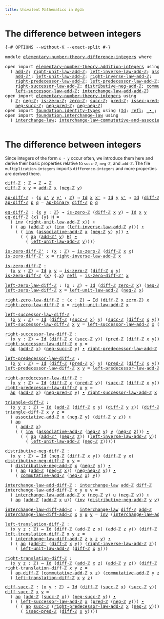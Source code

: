 ```yaml
---
title: Univalent Mathematics in Agda
---
```


# The difference between integers

<pre class="Agda"><a id="90" class="Symbol">{-#</a> <a id="94" class="Keyword">OPTIONS</a> <a id="102" class="Pragma">--without-K</a> <a id="114" class="Pragma">--exact-split</a> <a id="128" class="Symbol">#-}</a>

<a id="133" class="Keyword">module</a> <a id="140" href="elementary-number-theory.difference-integers.html" class="Module">elementary-number-theory.difference-integers</a> <a id="185" class="Keyword">where</a>

<a id="192" class="Keyword">open</a> <a id="197" class="Keyword">import</a> <a id="204" href="elementary-number-theory.addition-integers.html" class="Module">elementary-number-theory.addition-integers</a> <a id="247" class="Keyword">using</a>
  <a id="255" class="Symbol">(</a> <a id="257" href="elementary-number-theory.addition-integers.html#1489" class="Function">add-ℤ</a><a id="262" class="Symbol">;</a> <a id="264" href="elementary-number-theory.addition-integers.html#2042" class="Function">right-unit-law-add-ℤ</a><a id="284" class="Symbol">;</a> <a id="286" href="elementary-number-theory.addition-integers.html#7226" class="Function">left-inverse-law-add-ℤ</a><a id="308" class="Symbol">;</a> <a id="310" href="elementary-number-theory.addition-integers.html#5297" class="Function">associative-add-ℤ</a><a id="327" class="Symbol">;</a>
    <a id="333" href="elementary-number-theory.addition-integers.html#1723" class="Function">add-ℤ&#39;</a><a id="339" class="Symbol">;</a> <a id="341" href="elementary-number-theory.addition-integers.html#1948" class="Function">left-unit-law-add-ℤ</a><a id="360" class="Symbol">;</a> <a id="362" href="elementary-number-theory.addition-integers.html#7735" class="Function">right-inverse-law-add-ℤ</a><a id="385" class="Symbol">;</a>
    <a id="391" href="elementary-number-theory.addition-integers.html#2920" class="Function">right-predecessor-law-add-ℤ</a><a id="418" class="Symbol">;</a> <a id="420" href="elementary-number-theory.addition-integers.html#2438" class="Function">left-predecessor-law-add-ℤ</a><a id="446" class="Symbol">;</a>
    <a id="452" href="elementary-number-theory.addition-integers.html#4028" class="Function">right-successor-law-add-ℤ</a><a id="477" class="Symbol">;</a> <a id="479" href="elementary-number-theory.addition-integers.html#10085" class="Function">distributive-neg-add-ℤ</a><a id="501" class="Symbol">;</a> <a id="503" href="elementary-number-theory.addition-integers.html#6445" class="Function">commutative-add-ℤ</a><a id="520" class="Symbol">;</a>
    <a id="526" href="elementary-number-theory.addition-integers.html#3561" class="Function">left-successor-law-add-ℤ</a><a id="550" class="Symbol">;</a> <a id="552" href="elementary-number-theory.addition-integers.html#8696" class="Function">interchange-law-add-add-ℤ</a><a id="577" class="Symbol">)</a>
<a id="579" class="Keyword">open</a> <a id="584" class="Keyword">import</a> <a id="591" href="elementary-number-theory.integers.html" class="Module">elementary-number-theory.integers</a> <a id="625" class="Keyword">using</a>
  <a id="633" class="Symbol">(</a> <a id="635" href="elementary-number-theory.integers.html#1867" class="Function">ℤ</a><a id="636" class="Symbol">;</a> <a id="638" href="elementary-number-theory.integers.html#3883" class="Function">neg-ℤ</a><a id="643" class="Symbol">;</a> <a id="645" href="elementary-number-theory.integers.html#2155" class="Function">is-zero-ℤ</a><a id="654" class="Symbol">;</a> <a id="656" href="elementary-number-theory.integers.html#2119" class="Function">zero-ℤ</a><a id="662" class="Symbol">;</a> <a id="664" href="elementary-number-theory.integers.html#3458" class="Function">succ-ℤ</a><a id="670" class="Symbol">;</a> <a id="672" href="elementary-number-theory.integers.html#3611" class="Function">pred-ℤ</a><a id="678" class="Symbol">;</a> <a id="680" href="elementary-number-theory.integers.html#4335" class="Function">issec-pred-ℤ</a><a id="692" class="Symbol">;</a>
    <a id="698" href="elementary-number-theory.integers.html#6377" class="Function">neg-succ-ℤ</a><a id="708" class="Symbol">;</a> <a id="710" href="elementary-number-theory.integers.html#6173" class="Function">neg-pred-ℤ</a><a id="720" class="Symbol">;</a> <a id="722" href="elementary-number-theory.integers.html#5621" class="Function">neg-neg-ℤ</a><a id="731" class="Symbol">)</a>
<a id="733" class="Keyword">open</a> <a id="738" class="Keyword">import</a> <a id="745" href="foundation.identity-types.html" class="Module">foundation.identity-types</a> <a id="771" class="Keyword">using</a> <a id="777" class="Symbol">(</a><a id="778" href="foundation-core.identity-types.html#1754" class="Datatype">Id</a><a id="780" class="Symbol">;</a> <a id="782" href="foundation-core.identity-types.html#1807" class="InductiveConstructor">refl</a><a id="786" class="Symbol">;</a> <a id="788" href="foundation-core.identity-types.html#2412" class="Function Operator">_∙_</a><a id="791" class="Symbol">;</a> <a id="793" href="foundation-core.identity-types.html#2716" class="Function">inv</a><a id="796" class="Symbol">;</a> <a id="798" href="foundation-core.identity-types.html#4017" class="Function">ap</a><a id="800" class="Symbol">;</a> <a id="802" href="foundation-core.identity-types.html#7516" class="Function">ap-binary</a><a id="811" class="Symbol">)</a>
<a id="813" class="Keyword">open</a> <a id="818" class="Keyword">import</a> <a id="825" href="foundation.interchange-law.html" class="Module">foundation.interchange-law</a> <a id="852" class="Keyword">using</a>
  <a id="860" class="Symbol">(</a> <a id="862" href="foundation.interchange-law.html#1641" class="Function">interchange-law</a><a id="877" class="Symbol">;</a> <a id="879" href="foundation.interchange-law.html#1762" class="Function">interchange-law-commutative-and-associative</a><a id="922" class="Symbol">)</a>

</pre>
# The difference between integers

Since integers of the form `x - y` occur often, we introduce them here and derive their basic properties relative to `succ-ℤ`, `neg-ℤ`, and `add-ℤ`. The file `multiplication-integers` imports `difference-integers` and more properties are derived there.

<pre class="Agda"><a id="diff-ℤ"></a><a id="1223" href="elementary-number-theory.difference-integers.html#1223" class="Function">diff-ℤ</a> <a id="1230" class="Symbol">:</a> <a id="1232" href="elementary-number-theory.integers.html#1867" class="Function">ℤ</a> <a id="1234" class="Symbol">→</a> <a id="1236" href="elementary-number-theory.integers.html#1867" class="Function">ℤ</a> <a id="1238" class="Symbol">→</a> <a id="1240" href="elementary-number-theory.integers.html#1867" class="Function">ℤ</a>
<a id="1242" href="elementary-number-theory.difference-integers.html#1223" class="Function">diff-ℤ</a> <a id="1249" href="elementary-number-theory.difference-integers.html#1249" class="Bound">x</a> <a id="1251" href="elementary-number-theory.difference-integers.html#1251" class="Bound">y</a> <a id="1253" class="Symbol">=</a> <a id="1255" href="elementary-number-theory.addition-integers.html#1489" class="Function">add-ℤ</a> <a id="1261" href="elementary-number-theory.difference-integers.html#1249" class="Bound">x</a> <a id="1263" class="Symbol">(</a><a id="1264" href="elementary-number-theory.integers.html#3883" class="Function">neg-ℤ</a> <a id="1270" href="elementary-number-theory.difference-integers.html#1251" class="Bound">y</a><a id="1271" class="Symbol">)</a>

<a id="ap-diff-ℤ"></a><a id="1274" href="elementary-number-theory.difference-integers.html#1274" class="Function">ap-diff-ℤ</a> <a id="1284" class="Symbol">:</a> <a id="1286" class="Symbol">{</a><a id="1287" href="elementary-number-theory.difference-integers.html#1287" class="Bound">x</a> <a id="1289" href="elementary-number-theory.difference-integers.html#1289" class="Bound">x&#39;</a> <a id="1292" href="elementary-number-theory.difference-integers.html#1292" class="Bound">y</a> <a id="1294" href="elementary-number-theory.difference-integers.html#1294" class="Bound">y&#39;</a> <a id="1297" class="Symbol">:</a> <a id="1299" href="elementary-number-theory.integers.html#1867" class="Function">ℤ</a><a id="1300" class="Symbol">}</a> <a id="1302" class="Symbol">→</a> <a id="1304" href="foundation-core.identity-types.html#1754" class="Datatype">Id</a> <a id="1307" href="elementary-number-theory.difference-integers.html#1287" class="Bound">x</a> <a id="1309" href="elementary-number-theory.difference-integers.html#1289" class="Bound">x&#39;</a> <a id="1312" class="Symbol">→</a> <a id="1314" href="foundation-core.identity-types.html#1754" class="Datatype">Id</a> <a id="1317" href="elementary-number-theory.difference-integers.html#1292" class="Bound">y</a> <a id="1319" href="elementary-number-theory.difference-integers.html#1294" class="Bound">y&#39;</a> <a id="1322" class="Symbol">→</a> <a id="1324" href="foundation-core.identity-types.html#1754" class="Datatype">Id</a> <a id="1327" class="Symbol">(</a><a id="1328" href="elementary-number-theory.difference-integers.html#1223" class="Function">diff-ℤ</a> <a id="1335" href="elementary-number-theory.difference-integers.html#1287" class="Bound">x</a> <a id="1337" href="elementary-number-theory.difference-integers.html#1292" class="Bound">y</a><a id="1338" class="Symbol">)</a> <a id="1340" class="Symbol">(</a><a id="1341" href="elementary-number-theory.difference-integers.html#1223" class="Function">diff-ℤ</a> <a id="1348" href="elementary-number-theory.difference-integers.html#1289" class="Bound">x&#39;</a> <a id="1351" href="elementary-number-theory.difference-integers.html#1294" class="Bound">y&#39;</a><a id="1353" class="Symbol">)</a>
<a id="1355" href="elementary-number-theory.difference-integers.html#1274" class="Function">ap-diff-ℤ</a> <a id="1365" href="elementary-number-theory.difference-integers.html#1365" class="Bound">p</a> <a id="1367" href="elementary-number-theory.difference-integers.html#1367" class="Bound">q</a> <a id="1369" class="Symbol">=</a> <a id="1371" href="foundation-core.identity-types.html#7516" class="Function">ap-binary</a> <a id="1381" href="elementary-number-theory.difference-integers.html#1223" class="Function">diff-ℤ</a> <a id="1388" href="elementary-number-theory.difference-integers.html#1365" class="Bound">p</a> <a id="1390" href="elementary-number-theory.difference-integers.html#1367" class="Bound">q</a>

<a id="eq-diff-ℤ"></a><a id="1393" href="elementary-number-theory.difference-integers.html#1393" class="Function">eq-diff-ℤ</a> <a id="1403" class="Symbol">:</a> <a id="1405" class="Symbol">{</a><a id="1406" href="elementary-number-theory.difference-integers.html#1406" class="Bound">x</a> <a id="1408" href="elementary-number-theory.difference-integers.html#1408" class="Bound">y</a> <a id="1410" class="Symbol">:</a> <a id="1412" href="elementary-number-theory.integers.html#1867" class="Function">ℤ</a><a id="1413" class="Symbol">}</a> <a id="1415" class="Symbol">→</a> <a id="1417" href="elementary-number-theory.integers.html#2155" class="Function">is-zero-ℤ</a> <a id="1427" class="Symbol">(</a><a id="1428" href="elementary-number-theory.difference-integers.html#1223" class="Function">diff-ℤ</a> <a id="1435" href="elementary-number-theory.difference-integers.html#1406" class="Bound">x</a> <a id="1437" href="elementary-number-theory.difference-integers.html#1408" class="Bound">y</a><a id="1438" class="Symbol">)</a> <a id="1440" class="Symbol">→</a> <a id="1442" href="foundation-core.identity-types.html#1754" class="Datatype">Id</a> <a id="1445" href="elementary-number-theory.difference-integers.html#1406" class="Bound">x</a> <a id="1447" href="elementary-number-theory.difference-integers.html#1408" class="Bound">y</a>
<a id="1449" href="elementary-number-theory.difference-integers.html#1393" class="Function">eq-diff-ℤ</a> <a id="1459" class="Symbol">{</a><a id="1460" href="elementary-number-theory.difference-integers.html#1460" class="Bound">x</a><a id="1461" class="Symbol">}</a> <a id="1463" class="Symbol">{</a><a id="1464" href="elementary-number-theory.difference-integers.html#1464" class="Bound">y</a><a id="1465" class="Symbol">}</a> <a id="1467" href="elementary-number-theory.difference-integers.html#1467" class="Bound">H</a> <a id="1469" class="Symbol">=</a>
  <a id="1473" class="Symbol">(</a> <a id="1475" href="foundation-core.identity-types.html#2716" class="Function">inv</a> <a id="1479" class="Symbol">(</a><a id="1480" href="elementary-number-theory.addition-integers.html#2042" class="Function">right-unit-law-add-ℤ</a> <a id="1501" href="elementary-number-theory.difference-integers.html#1460" class="Bound">x</a><a id="1502" class="Symbol">))</a> <a id="1505" href="foundation-core.identity-types.html#2412" class="Function Operator">∙</a>
  <a id="1509" class="Symbol">(</a> <a id="1511" class="Symbol">(</a> <a id="1513" href="foundation-core.identity-types.html#4017" class="Function">ap</a> <a id="1516" class="Symbol">(</a><a id="1517" href="elementary-number-theory.addition-integers.html#1489" class="Function">add-ℤ</a> <a id="1523" href="elementary-number-theory.difference-integers.html#1460" class="Bound">x</a><a id="1524" class="Symbol">)</a> <a id="1526" class="Symbol">(</a><a id="1527" href="foundation-core.identity-types.html#2716" class="Function">inv</a> <a id="1531" class="Symbol">(</a><a id="1532" href="elementary-number-theory.addition-integers.html#7226" class="Function">left-inverse-law-add-ℤ</a> <a id="1555" href="elementary-number-theory.difference-integers.html#1464" class="Bound">y</a><a id="1556" class="Symbol">)))</a> <a id="1560" href="foundation-core.identity-types.html#2412" class="Function Operator">∙</a>
    <a id="1566" class="Symbol">(</a> <a id="1568" class="Symbol">(</a> <a id="1570" href="foundation-core.identity-types.html#2716" class="Function">inv</a> <a id="1574" class="Symbol">(</a><a id="1575" href="elementary-number-theory.addition-integers.html#5297" class="Function">associative-add-ℤ</a> <a id="1593" href="elementary-number-theory.difference-integers.html#1460" class="Bound">x</a> <a id="1595" class="Symbol">(</a><a id="1596" href="elementary-number-theory.integers.html#3883" class="Function">neg-ℤ</a> <a id="1602" href="elementary-number-theory.difference-integers.html#1464" class="Bound">y</a><a id="1603" class="Symbol">)</a> <a id="1605" href="elementary-number-theory.difference-integers.html#1464" class="Bound">y</a><a id="1606" class="Symbol">))</a> <a id="1609" href="foundation-core.identity-types.html#2412" class="Function Operator">∙</a>
      <a id="1617" class="Symbol">(</a> <a id="1619" class="Symbol">(</a> <a id="1621" href="foundation-core.identity-types.html#4017" class="Function">ap</a> <a id="1624" class="Symbol">(</a><a id="1625" href="elementary-number-theory.addition-integers.html#1723" class="Function">add-ℤ&#39;</a> <a id="1632" href="elementary-number-theory.difference-integers.html#1464" class="Bound">y</a><a id="1633" class="Symbol">)</a> <a id="1635" href="elementary-number-theory.difference-integers.html#1467" class="Bound">H</a><a id="1636" class="Symbol">)</a> <a id="1638" href="foundation-core.identity-types.html#2412" class="Function Operator">∙</a>
        <a id="1648" class="Symbol">(</a> <a id="1650" href="elementary-number-theory.addition-integers.html#1948" class="Function">left-unit-law-add-ℤ</a> <a id="1670" href="elementary-number-theory.difference-integers.html#1464" class="Bound">y</a><a id="1671" class="Symbol">))))</a>

<a id="is-zero-diff-ℤ&#39;"></a><a id="1677" href="elementary-number-theory.difference-integers.html#1677" class="Function">is-zero-diff-ℤ&#39;</a> <a id="1693" class="Symbol">:</a> <a id="1695" class="Symbol">(</a><a id="1696" href="elementary-number-theory.difference-integers.html#1696" class="Bound">x</a> <a id="1698" class="Symbol">:</a> <a id="1700" href="elementary-number-theory.integers.html#1867" class="Function">ℤ</a><a id="1701" class="Symbol">)</a> <a id="1703" class="Symbol">→</a> <a id="1705" href="elementary-number-theory.integers.html#2155" class="Function">is-zero-ℤ</a> <a id="1715" class="Symbol">(</a><a id="1716" href="elementary-number-theory.difference-integers.html#1223" class="Function">diff-ℤ</a> <a id="1723" href="elementary-number-theory.difference-integers.html#1696" class="Bound">x</a> <a id="1725" href="elementary-number-theory.difference-integers.html#1696" class="Bound">x</a><a id="1726" class="Symbol">)</a>
<a id="1728" href="elementary-number-theory.difference-integers.html#1677" class="Function">is-zero-diff-ℤ&#39;</a> <a id="1744" href="elementary-number-theory.difference-integers.html#1744" class="Bound">x</a> <a id="1746" class="Symbol">=</a> <a id="1748" href="elementary-number-theory.addition-integers.html#7735" class="Function">right-inverse-law-add-ℤ</a> <a id="1772" href="elementary-number-theory.difference-integers.html#1744" class="Bound">x</a>

<a id="is-zero-diff-ℤ"></a><a id="1775" href="elementary-number-theory.difference-integers.html#1775" class="Function">is-zero-diff-ℤ</a> <a id="1790" class="Symbol">:</a>
  <a id="1794" class="Symbol">{</a><a id="1795" href="elementary-number-theory.difference-integers.html#1795" class="Bound">x</a> <a id="1797" href="elementary-number-theory.difference-integers.html#1797" class="Bound">y</a> <a id="1799" class="Symbol">:</a> <a id="1801" href="elementary-number-theory.integers.html#1867" class="Function">ℤ</a><a id="1802" class="Symbol">}</a> <a id="1804" class="Symbol">→</a> <a id="1806" href="foundation-core.identity-types.html#1754" class="Datatype">Id</a> <a id="1809" href="elementary-number-theory.difference-integers.html#1795" class="Bound">x</a> <a id="1811" href="elementary-number-theory.difference-integers.html#1797" class="Bound">y</a> <a id="1813" class="Symbol">→</a> <a id="1815" href="elementary-number-theory.integers.html#2155" class="Function">is-zero-ℤ</a> <a id="1825" class="Symbol">(</a><a id="1826" href="elementary-number-theory.difference-integers.html#1223" class="Function">diff-ℤ</a> <a id="1833" href="elementary-number-theory.difference-integers.html#1795" class="Bound">x</a> <a id="1835" href="elementary-number-theory.difference-integers.html#1797" class="Bound">y</a><a id="1836" class="Symbol">)</a>
<a id="1838" href="elementary-number-theory.difference-integers.html#1775" class="Function">is-zero-diff-ℤ</a> <a id="1853" class="Symbol">{</a><a id="1854" href="elementary-number-theory.difference-integers.html#1854" class="Bound">x</a><a id="1855" class="Symbol">}</a> <a id="1857" class="Symbol">{</a><a id="1858" class="DottedPattern Symbol">.</a><a id="1859" href="elementary-number-theory.difference-integers.html#1854" class="DottedPattern Bound">x</a><a id="1860" class="Symbol">}</a> <a id="1862" href="foundation-core.identity-types.html#1807" class="InductiveConstructor">refl</a> <a id="1867" class="Symbol">=</a> <a id="1869" href="elementary-number-theory.difference-integers.html#1677" class="Function">is-zero-diff-ℤ&#39;</a> <a id="1885" href="elementary-number-theory.difference-integers.html#1854" class="Bound">x</a>

<a id="left-zero-law-diff-ℤ"></a><a id="1888" href="elementary-number-theory.difference-integers.html#1888" class="Function">left-zero-law-diff-ℤ</a> <a id="1909" class="Symbol">:</a> <a id="1911" class="Symbol">(</a><a id="1912" href="elementary-number-theory.difference-integers.html#1912" class="Bound">x</a> <a id="1914" class="Symbol">:</a> <a id="1916" href="elementary-number-theory.integers.html#1867" class="Function">ℤ</a><a id="1917" class="Symbol">)</a> <a id="1919" class="Symbol">→</a> <a id="1921" href="foundation-core.identity-types.html#1754" class="Datatype">Id</a> <a id="1924" class="Symbol">(</a><a id="1925" href="elementary-number-theory.difference-integers.html#1223" class="Function">diff-ℤ</a> <a id="1932" href="elementary-number-theory.integers.html#2119" class="Function">zero-ℤ</a> <a id="1939" href="elementary-number-theory.difference-integers.html#1912" class="Bound">x</a><a id="1940" class="Symbol">)</a> <a id="1942" class="Symbol">(</a><a id="1943" href="elementary-number-theory.integers.html#3883" class="Function">neg-ℤ</a> <a id="1949" href="elementary-number-theory.difference-integers.html#1912" class="Bound">x</a><a id="1950" class="Symbol">)</a>
<a id="1952" href="elementary-number-theory.difference-integers.html#1888" class="Function">left-zero-law-diff-ℤ</a> <a id="1973" href="elementary-number-theory.difference-integers.html#1973" class="Bound">x</a> <a id="1975" class="Symbol">=</a> <a id="1977" href="elementary-number-theory.addition-integers.html#1948" class="Function">left-unit-law-add-ℤ</a> <a id="1997" class="Symbol">(</a><a id="1998" href="elementary-number-theory.integers.html#3883" class="Function">neg-ℤ</a> <a id="2004" href="elementary-number-theory.difference-integers.html#1973" class="Bound">x</a><a id="2005" class="Symbol">)</a>

<a id="right-zero-law-diff-ℤ"></a><a id="2008" href="elementary-number-theory.difference-integers.html#2008" class="Function">right-zero-law-diff-ℤ</a> <a id="2030" class="Symbol">:</a> <a id="2032" class="Symbol">(</a><a id="2033" href="elementary-number-theory.difference-integers.html#2033" class="Bound">x</a> <a id="2035" class="Symbol">:</a> <a id="2037" href="elementary-number-theory.integers.html#1867" class="Function">ℤ</a><a id="2038" class="Symbol">)</a> <a id="2040" class="Symbol">→</a> <a id="2042" href="foundation-core.identity-types.html#1754" class="Datatype">Id</a> <a id="2045" class="Symbol">(</a><a id="2046" href="elementary-number-theory.difference-integers.html#1223" class="Function">diff-ℤ</a> <a id="2053" href="elementary-number-theory.difference-integers.html#2033" class="Bound">x</a> <a id="2055" href="elementary-number-theory.integers.html#2119" class="Function">zero-ℤ</a><a id="2061" class="Symbol">)</a> <a id="2063" href="elementary-number-theory.difference-integers.html#2033" class="Bound">x</a>
<a id="2065" href="elementary-number-theory.difference-integers.html#2008" class="Function">right-zero-law-diff-ℤ</a> <a id="2087" href="elementary-number-theory.difference-integers.html#2087" class="Bound">x</a> <a id="2089" class="Symbol">=</a> <a id="2091" href="elementary-number-theory.addition-integers.html#2042" class="Function">right-unit-law-add-ℤ</a> <a id="2112" href="elementary-number-theory.difference-integers.html#2087" class="Bound">x</a>

<a id="left-successor-law-diff-ℤ"></a><a id="2115" href="elementary-number-theory.difference-integers.html#2115" class="Function">left-successor-law-diff-ℤ</a> <a id="2141" class="Symbol">:</a>
  <a id="2145" class="Symbol">(</a><a id="2146" href="elementary-number-theory.difference-integers.html#2146" class="Bound">x</a> <a id="2148" href="elementary-number-theory.difference-integers.html#2148" class="Bound">y</a> <a id="2150" class="Symbol">:</a> <a id="2152" href="elementary-number-theory.integers.html#1867" class="Function">ℤ</a><a id="2153" class="Symbol">)</a> <a id="2155" class="Symbol">→</a> <a id="2157" href="foundation-core.identity-types.html#1754" class="Datatype">Id</a> <a id="2160" class="Symbol">(</a><a id="2161" href="elementary-number-theory.difference-integers.html#1223" class="Function">diff-ℤ</a> <a id="2168" class="Symbol">(</a><a id="2169" href="elementary-number-theory.integers.html#3458" class="Function">succ-ℤ</a> <a id="2176" href="elementary-number-theory.difference-integers.html#2146" class="Bound">x</a><a id="2177" class="Symbol">)</a> <a id="2179" href="elementary-number-theory.difference-integers.html#2148" class="Bound">y</a><a id="2180" class="Symbol">)</a> <a id="2182" class="Symbol">(</a><a id="2183" href="elementary-number-theory.integers.html#3458" class="Function">succ-ℤ</a> <a id="2190" class="Symbol">(</a><a id="2191" href="elementary-number-theory.difference-integers.html#1223" class="Function">diff-ℤ</a> <a id="2198" href="elementary-number-theory.difference-integers.html#2146" class="Bound">x</a> <a id="2200" href="elementary-number-theory.difference-integers.html#2148" class="Bound">y</a><a id="2201" class="Symbol">))</a>
<a id="2204" href="elementary-number-theory.difference-integers.html#2115" class="Function">left-successor-law-diff-ℤ</a> <a id="2230" href="elementary-number-theory.difference-integers.html#2230" class="Bound">x</a> <a id="2232" href="elementary-number-theory.difference-integers.html#2232" class="Bound">y</a> <a id="2234" class="Symbol">=</a> <a id="2236" href="elementary-number-theory.addition-integers.html#3561" class="Function">left-successor-law-add-ℤ</a> <a id="2261" href="elementary-number-theory.difference-integers.html#2230" class="Bound">x</a> <a id="2263" class="Symbol">(</a><a id="2264" href="elementary-number-theory.integers.html#3883" class="Function">neg-ℤ</a> <a id="2270" href="elementary-number-theory.difference-integers.html#2232" class="Bound">y</a><a id="2271" class="Symbol">)</a>

<a id="right-successor-law-diff-ℤ"></a><a id="2274" href="elementary-number-theory.difference-integers.html#2274" class="Function">right-successor-law-diff-ℤ</a> <a id="2301" class="Symbol">:</a>
  <a id="2305" class="Symbol">(</a><a id="2306" href="elementary-number-theory.difference-integers.html#2306" class="Bound">x</a> <a id="2308" href="elementary-number-theory.difference-integers.html#2308" class="Bound">y</a> <a id="2310" class="Symbol">:</a> <a id="2312" href="elementary-number-theory.integers.html#1867" class="Function">ℤ</a><a id="2313" class="Symbol">)</a> <a id="2315" class="Symbol">→</a> <a id="2317" href="foundation-core.identity-types.html#1754" class="Datatype">Id</a> <a id="2320" class="Symbol">(</a><a id="2321" href="elementary-number-theory.difference-integers.html#1223" class="Function">diff-ℤ</a> <a id="2328" href="elementary-number-theory.difference-integers.html#2306" class="Bound">x</a> <a id="2330" class="Symbol">(</a><a id="2331" href="elementary-number-theory.integers.html#3458" class="Function">succ-ℤ</a> <a id="2338" href="elementary-number-theory.difference-integers.html#2308" class="Bound">y</a><a id="2339" class="Symbol">))</a> <a id="2342" class="Symbol">(</a><a id="2343" href="elementary-number-theory.integers.html#3611" class="Function">pred-ℤ</a> <a id="2350" class="Symbol">(</a><a id="2351" href="elementary-number-theory.difference-integers.html#1223" class="Function">diff-ℤ</a> <a id="2358" href="elementary-number-theory.difference-integers.html#2306" class="Bound">x</a> <a id="2360" href="elementary-number-theory.difference-integers.html#2308" class="Bound">y</a><a id="2361" class="Symbol">))</a>
<a id="2364" href="elementary-number-theory.difference-integers.html#2274" class="Function">right-successor-law-diff-ℤ</a> <a id="2391" href="elementary-number-theory.difference-integers.html#2391" class="Bound">x</a> <a id="2393" href="elementary-number-theory.difference-integers.html#2393" class="Bound">y</a> <a id="2395" class="Symbol">=</a>
  <a id="2399" href="foundation-core.identity-types.html#4017" class="Function">ap</a> <a id="2402" class="Symbol">(</a><a id="2403" href="elementary-number-theory.addition-integers.html#1489" class="Function">add-ℤ</a> <a id="2409" href="elementary-number-theory.difference-integers.html#2391" class="Bound">x</a><a id="2410" class="Symbol">)</a> <a id="2412" class="Symbol">(</a><a id="2413" href="elementary-number-theory.integers.html#6377" class="Function">neg-succ-ℤ</a> <a id="2424" href="elementary-number-theory.difference-integers.html#2393" class="Bound">y</a><a id="2425" class="Symbol">)</a> <a id="2427" href="foundation-core.identity-types.html#2412" class="Function Operator">∙</a> <a id="2429" href="elementary-number-theory.addition-integers.html#2920" class="Function">right-predecessor-law-add-ℤ</a> <a id="2457" href="elementary-number-theory.difference-integers.html#2391" class="Bound">x</a> <a id="2459" class="Symbol">(</a><a id="2460" href="elementary-number-theory.integers.html#3883" class="Function">neg-ℤ</a> <a id="2466" href="elementary-number-theory.difference-integers.html#2393" class="Bound">y</a><a id="2467" class="Symbol">)</a>

<a id="left-predecessor-law-diff-ℤ"></a><a id="2470" href="elementary-number-theory.difference-integers.html#2470" class="Function">left-predecessor-law-diff-ℤ</a> <a id="2498" class="Symbol">:</a>
  <a id="2502" class="Symbol">(</a><a id="2503" href="elementary-number-theory.difference-integers.html#2503" class="Bound">x</a> <a id="2505" href="elementary-number-theory.difference-integers.html#2505" class="Bound">y</a> <a id="2507" class="Symbol">:</a> <a id="2509" href="elementary-number-theory.integers.html#1867" class="Function">ℤ</a><a id="2510" class="Symbol">)</a> <a id="2512" class="Symbol">→</a> <a id="2514" href="foundation-core.identity-types.html#1754" class="Datatype">Id</a> <a id="2517" class="Symbol">(</a><a id="2518" href="elementary-number-theory.difference-integers.html#1223" class="Function">diff-ℤ</a> <a id="2525" class="Symbol">(</a><a id="2526" href="elementary-number-theory.integers.html#3611" class="Function">pred-ℤ</a> <a id="2533" href="elementary-number-theory.difference-integers.html#2503" class="Bound">x</a><a id="2534" class="Symbol">)</a> <a id="2536" href="elementary-number-theory.difference-integers.html#2505" class="Bound">y</a><a id="2537" class="Symbol">)</a> <a id="2539" class="Symbol">(</a><a id="2540" href="elementary-number-theory.integers.html#3611" class="Function">pred-ℤ</a> <a id="2547" class="Symbol">(</a><a id="2548" href="elementary-number-theory.difference-integers.html#1223" class="Function">diff-ℤ</a> <a id="2555" href="elementary-number-theory.difference-integers.html#2503" class="Bound">x</a> <a id="2557" href="elementary-number-theory.difference-integers.html#2505" class="Bound">y</a><a id="2558" class="Symbol">))</a>
<a id="2561" href="elementary-number-theory.difference-integers.html#2470" class="Function">left-predecessor-law-diff-ℤ</a> <a id="2589" href="elementary-number-theory.difference-integers.html#2589" class="Bound">x</a> <a id="2591" href="elementary-number-theory.difference-integers.html#2591" class="Bound">y</a> <a id="2593" class="Symbol">=</a> <a id="2595" href="elementary-number-theory.addition-integers.html#2438" class="Function">left-predecessor-law-add-ℤ</a> <a id="2622" href="elementary-number-theory.difference-integers.html#2589" class="Bound">x</a> <a id="2624" class="Symbol">(</a><a id="2625" href="elementary-number-theory.integers.html#3883" class="Function">neg-ℤ</a> <a id="2631" href="elementary-number-theory.difference-integers.html#2591" class="Bound">y</a><a id="2632" class="Symbol">)</a>

<a id="right-predecessor-law-diff-ℤ"></a><a id="2635" href="elementary-number-theory.difference-integers.html#2635" class="Function">right-predecessor-law-diff-ℤ</a> <a id="2664" class="Symbol">:</a>
  <a id="2668" class="Symbol">(</a><a id="2669" href="elementary-number-theory.difference-integers.html#2669" class="Bound">x</a> <a id="2671" href="elementary-number-theory.difference-integers.html#2671" class="Bound">y</a> <a id="2673" class="Symbol">:</a> <a id="2675" href="elementary-number-theory.integers.html#1867" class="Function">ℤ</a><a id="2676" class="Symbol">)</a> <a id="2678" class="Symbol">→</a> <a id="2680" href="foundation-core.identity-types.html#1754" class="Datatype">Id</a> <a id="2683" class="Symbol">(</a><a id="2684" href="elementary-number-theory.difference-integers.html#1223" class="Function">diff-ℤ</a> <a id="2691" href="elementary-number-theory.difference-integers.html#2669" class="Bound">x</a> <a id="2693" class="Symbol">(</a><a id="2694" href="elementary-number-theory.integers.html#3611" class="Function">pred-ℤ</a> <a id="2701" href="elementary-number-theory.difference-integers.html#2671" class="Bound">y</a><a id="2702" class="Symbol">))</a> <a id="2705" class="Symbol">(</a><a id="2706" href="elementary-number-theory.integers.html#3458" class="Function">succ-ℤ</a> <a id="2713" class="Symbol">(</a><a id="2714" href="elementary-number-theory.difference-integers.html#1223" class="Function">diff-ℤ</a> <a id="2721" href="elementary-number-theory.difference-integers.html#2669" class="Bound">x</a> <a id="2723" href="elementary-number-theory.difference-integers.html#2671" class="Bound">y</a><a id="2724" class="Symbol">))</a>
<a id="2727" href="elementary-number-theory.difference-integers.html#2635" class="Function">right-predecessor-law-diff-ℤ</a> <a id="2756" href="elementary-number-theory.difference-integers.html#2756" class="Bound">x</a> <a id="2758" href="elementary-number-theory.difference-integers.html#2758" class="Bound">y</a> <a id="2760" class="Symbol">=</a>
  <a id="2764" href="foundation-core.identity-types.html#4017" class="Function">ap</a> <a id="2767" class="Symbol">(</a><a id="2768" href="elementary-number-theory.addition-integers.html#1489" class="Function">add-ℤ</a> <a id="2774" href="elementary-number-theory.difference-integers.html#2756" class="Bound">x</a><a id="2775" class="Symbol">)</a> <a id="2777" class="Symbol">(</a><a id="2778" href="elementary-number-theory.integers.html#6173" class="Function">neg-pred-ℤ</a> <a id="2789" href="elementary-number-theory.difference-integers.html#2758" class="Bound">y</a><a id="2790" class="Symbol">)</a> <a id="2792" href="foundation-core.identity-types.html#2412" class="Function Operator">∙</a> <a id="2794" href="elementary-number-theory.addition-integers.html#4028" class="Function">right-successor-law-add-ℤ</a> <a id="2820" href="elementary-number-theory.difference-integers.html#2756" class="Bound">x</a> <a id="2822" class="Symbol">(</a><a id="2823" href="elementary-number-theory.integers.html#3883" class="Function">neg-ℤ</a> <a id="2829" href="elementary-number-theory.difference-integers.html#2758" class="Bound">y</a><a id="2830" class="Symbol">)</a>

<a id="triangle-diff-ℤ"></a><a id="2833" href="elementary-number-theory.difference-integers.html#2833" class="Function">triangle-diff-ℤ</a> <a id="2849" class="Symbol">:</a>
  <a id="2853" class="Symbol">(</a><a id="2854" href="elementary-number-theory.difference-integers.html#2854" class="Bound">x</a> <a id="2856" href="elementary-number-theory.difference-integers.html#2856" class="Bound">y</a> <a id="2858" href="elementary-number-theory.difference-integers.html#2858" class="Bound">z</a> <a id="2860" class="Symbol">:</a> <a id="2862" href="elementary-number-theory.integers.html#1867" class="Function">ℤ</a><a id="2863" class="Symbol">)</a> <a id="2865" class="Symbol">→</a> <a id="2867" href="foundation-core.identity-types.html#1754" class="Datatype">Id</a> <a id="2870" class="Symbol">(</a><a id="2871" href="elementary-number-theory.addition-integers.html#1489" class="Function">add-ℤ</a> <a id="2877" class="Symbol">(</a><a id="2878" href="elementary-number-theory.difference-integers.html#1223" class="Function">diff-ℤ</a> <a id="2885" href="elementary-number-theory.difference-integers.html#2854" class="Bound">x</a> <a id="2887" href="elementary-number-theory.difference-integers.html#2856" class="Bound">y</a><a id="2888" class="Symbol">)</a> <a id="2890" class="Symbol">(</a><a id="2891" href="elementary-number-theory.difference-integers.html#1223" class="Function">diff-ℤ</a> <a id="2898" href="elementary-number-theory.difference-integers.html#2856" class="Bound">y</a> <a id="2900" href="elementary-number-theory.difference-integers.html#2858" class="Bound">z</a><a id="2901" class="Symbol">))</a> <a id="2904" class="Symbol">(</a><a id="2905" href="elementary-number-theory.difference-integers.html#1223" class="Function">diff-ℤ</a> <a id="2912" href="elementary-number-theory.difference-integers.html#2854" class="Bound">x</a> <a id="2914" href="elementary-number-theory.difference-integers.html#2858" class="Bound">z</a><a id="2915" class="Symbol">)</a>
<a id="2917" href="elementary-number-theory.difference-integers.html#2833" class="Function">triangle-diff-ℤ</a> <a id="2933" href="elementary-number-theory.difference-integers.html#2933" class="Bound">x</a> <a id="2935" href="elementary-number-theory.difference-integers.html#2935" class="Bound">y</a> <a id="2937" href="elementary-number-theory.difference-integers.html#2937" class="Bound">z</a> <a id="2939" class="Symbol">=</a>
  <a id="2943" class="Symbol">(</a> <a id="2945" href="elementary-number-theory.addition-integers.html#5297" class="Function">associative-add-ℤ</a> <a id="2963" href="elementary-number-theory.difference-integers.html#2933" class="Bound">x</a> <a id="2965" class="Symbol">(</a><a id="2966" href="elementary-number-theory.integers.html#3883" class="Function">neg-ℤ</a> <a id="2972" href="elementary-number-theory.difference-integers.html#2935" class="Bound">y</a><a id="2973" class="Symbol">)</a> <a id="2975" class="Symbol">(</a><a id="2976" href="elementary-number-theory.difference-integers.html#1223" class="Function">diff-ℤ</a> <a id="2983" href="elementary-number-theory.difference-integers.html#2935" class="Bound">y</a> <a id="2985" href="elementary-number-theory.difference-integers.html#2937" class="Bound">z</a><a id="2986" class="Symbol">))</a> <a id="2989" href="foundation-core.identity-types.html#2412" class="Function Operator">∙</a>
  <a id="2993" class="Symbol">(</a> <a id="2995" href="foundation-core.identity-types.html#4017" class="Function">ap</a>
    <a id="3002" class="Symbol">(</a> <a id="3004" href="elementary-number-theory.addition-integers.html#1489" class="Function">add-ℤ</a> <a id="3010" href="elementary-number-theory.difference-integers.html#2933" class="Bound">x</a><a id="3011" class="Symbol">)</a>
    <a id="3017" class="Symbol">(</a> <a id="3019" class="Symbol">(</a> <a id="3021" href="foundation-core.identity-types.html#2716" class="Function">inv</a> <a id="3025" class="Symbol">(</a><a id="3026" href="elementary-number-theory.addition-integers.html#5297" class="Function">associative-add-ℤ</a> <a id="3044" class="Symbol">(</a><a id="3045" href="elementary-number-theory.integers.html#3883" class="Function">neg-ℤ</a> <a id="3051" href="elementary-number-theory.difference-integers.html#2935" class="Bound">y</a><a id="3052" class="Symbol">)</a> <a id="3054" href="elementary-number-theory.difference-integers.html#2935" class="Bound">y</a> <a id="3056" class="Symbol">(</a><a id="3057" href="elementary-number-theory.integers.html#3883" class="Function">neg-ℤ</a> <a id="3063" href="elementary-number-theory.difference-integers.html#2937" class="Bound">z</a><a id="3064" class="Symbol">)))</a> <a id="3068" href="foundation-core.identity-types.html#2412" class="Function Operator">∙</a>
      <a id="3076" class="Symbol">(</a> <a id="3078" class="Symbol">(</a> <a id="3080" href="foundation-core.identity-types.html#4017" class="Function">ap</a> <a id="3083" class="Symbol">(</a><a id="3084" href="elementary-number-theory.addition-integers.html#1723" class="Function">add-ℤ&#39;</a> <a id="3091" class="Symbol">(</a><a id="3092" href="elementary-number-theory.integers.html#3883" class="Function">neg-ℤ</a> <a id="3098" href="elementary-number-theory.difference-integers.html#2937" class="Bound">z</a><a id="3099" class="Symbol">))</a> <a id="3102" class="Symbol">(</a><a id="3103" href="elementary-number-theory.addition-integers.html#7226" class="Function">left-inverse-law-add-ℤ</a> <a id="3126" href="elementary-number-theory.difference-integers.html#2935" class="Bound">y</a><a id="3127" class="Symbol">))</a> <a id="3130" href="foundation-core.identity-types.html#2412" class="Function Operator">∙</a>
        <a id="3140" class="Symbol">(</a> <a id="3142" href="elementary-number-theory.addition-integers.html#1948" class="Function">left-unit-law-add-ℤ</a> <a id="3162" class="Symbol">(</a><a id="3163" href="elementary-number-theory.integers.html#3883" class="Function">neg-ℤ</a> <a id="3169" href="elementary-number-theory.difference-integers.html#2937" class="Bound">z</a><a id="3170" class="Symbol">)))))</a>

<a id="distributive-neg-diff-ℤ"></a><a id="3177" href="elementary-number-theory.difference-integers.html#3177" class="Function">distributive-neg-diff-ℤ</a> <a id="3201" class="Symbol">:</a>
  <a id="3205" class="Symbol">(</a><a id="3206" href="elementary-number-theory.difference-integers.html#3206" class="Bound">x</a> <a id="3208" href="elementary-number-theory.difference-integers.html#3208" class="Bound">y</a> <a id="3210" class="Symbol">:</a> <a id="3212" href="elementary-number-theory.integers.html#1867" class="Function">ℤ</a><a id="3213" class="Symbol">)</a> <a id="3215" class="Symbol">→</a> <a id="3217" href="foundation-core.identity-types.html#1754" class="Datatype">Id</a> <a id="3220" class="Symbol">(</a><a id="3221" href="elementary-number-theory.integers.html#3883" class="Function">neg-ℤ</a> <a id="3227" class="Symbol">(</a><a id="3228" href="elementary-number-theory.difference-integers.html#1223" class="Function">diff-ℤ</a> <a id="3235" href="elementary-number-theory.difference-integers.html#3206" class="Bound">x</a> <a id="3237" href="elementary-number-theory.difference-integers.html#3208" class="Bound">y</a><a id="3238" class="Symbol">))</a> <a id="3241" class="Symbol">(</a><a id="3242" href="elementary-number-theory.difference-integers.html#1223" class="Function">diff-ℤ</a> <a id="3249" href="elementary-number-theory.difference-integers.html#3208" class="Bound">y</a> <a id="3251" href="elementary-number-theory.difference-integers.html#3206" class="Bound">x</a><a id="3252" class="Symbol">)</a>
<a id="3254" href="elementary-number-theory.difference-integers.html#3177" class="Function">distributive-neg-diff-ℤ</a> <a id="3278" href="elementary-number-theory.difference-integers.html#3278" class="Bound">x</a> <a id="3280" href="elementary-number-theory.difference-integers.html#3280" class="Bound">y</a> <a id="3282" class="Symbol">=</a>
  <a id="3286" class="Symbol">(</a> <a id="3288" href="elementary-number-theory.addition-integers.html#10085" class="Function">distributive-neg-add-ℤ</a> <a id="3311" href="elementary-number-theory.difference-integers.html#3278" class="Bound">x</a> <a id="3313" class="Symbol">(</a><a id="3314" href="elementary-number-theory.integers.html#3883" class="Function">neg-ℤ</a> <a id="3320" href="elementary-number-theory.difference-integers.html#3280" class="Bound">y</a><a id="3321" class="Symbol">))</a> <a id="3324" href="foundation-core.identity-types.html#2412" class="Function Operator">∙</a>
  <a id="3328" class="Symbol">(</a> <a id="3330" class="Symbol">(</a> <a id="3332" href="foundation-core.identity-types.html#4017" class="Function">ap</a> <a id="3335" class="Symbol">(</a><a id="3336" href="elementary-number-theory.addition-integers.html#1489" class="Function">add-ℤ</a> <a id="3342" class="Symbol">(</a><a id="3343" href="elementary-number-theory.integers.html#3883" class="Function">neg-ℤ</a> <a id="3349" href="elementary-number-theory.difference-integers.html#3278" class="Bound">x</a><a id="3350" class="Symbol">))</a> <a id="3353" class="Symbol">(</a><a id="3354" href="elementary-number-theory.integers.html#5621" class="Function">neg-neg-ℤ</a> <a id="3364" href="elementary-number-theory.difference-integers.html#3280" class="Bound">y</a><a id="3365" class="Symbol">))</a> <a id="3368" href="foundation-core.identity-types.html#2412" class="Function Operator">∙</a>
    <a id="3374" class="Symbol">(</a> <a id="3376" href="elementary-number-theory.addition-integers.html#6445" class="Function">commutative-add-ℤ</a> <a id="3394" class="Symbol">(</a><a id="3395" href="elementary-number-theory.integers.html#3883" class="Function">neg-ℤ</a> <a id="3401" href="elementary-number-theory.difference-integers.html#3278" class="Bound">x</a><a id="3402" class="Symbol">)</a> <a id="3404" href="elementary-number-theory.difference-integers.html#3280" class="Bound">y</a><a id="3405" class="Symbol">))</a>

<a id="interchange-law-add-diff-ℤ"></a><a id="3409" href="elementary-number-theory.difference-integers.html#3409" class="Function">interchange-law-add-diff-ℤ</a> <a id="3436" class="Symbol">:</a> <a id="3438" href="foundation.interchange-law.html#1641" class="Function">interchange-law</a> <a id="3454" href="elementary-number-theory.addition-integers.html#1489" class="Function">add-ℤ</a> <a id="3460" href="elementary-number-theory.difference-integers.html#1223" class="Function">diff-ℤ</a>
<a id="3467" href="elementary-number-theory.difference-integers.html#3409" class="Function">interchange-law-add-diff-ℤ</a> <a id="3494" href="elementary-number-theory.difference-integers.html#3494" class="Bound">x</a> <a id="3496" href="elementary-number-theory.difference-integers.html#3496" class="Bound">y</a> <a id="3498" href="elementary-number-theory.difference-integers.html#3498" class="Bound">u</a> <a id="3500" href="elementary-number-theory.difference-integers.html#3500" class="Bound">v</a> <a id="3502" class="Symbol">=</a>
  <a id="3506" class="Symbol">(</a> <a id="3508" href="elementary-number-theory.addition-integers.html#8696" class="Function">interchange-law-add-add-ℤ</a> <a id="3534" href="elementary-number-theory.difference-integers.html#3494" class="Bound">x</a> <a id="3536" class="Symbol">(</a><a id="3537" href="elementary-number-theory.integers.html#3883" class="Function">neg-ℤ</a> <a id="3543" href="elementary-number-theory.difference-integers.html#3496" class="Bound">y</a><a id="3544" class="Symbol">)</a> <a id="3546" href="elementary-number-theory.difference-integers.html#3498" class="Bound">u</a> <a id="3548" class="Symbol">(</a><a id="3549" href="elementary-number-theory.integers.html#3883" class="Function">neg-ℤ</a> <a id="3555" href="elementary-number-theory.difference-integers.html#3500" class="Bound">v</a><a id="3556" class="Symbol">))</a> <a id="3559" href="foundation-core.identity-types.html#2412" class="Function Operator">∙</a>
  <a id="3563" class="Symbol">(</a> <a id="3565" href="foundation-core.identity-types.html#4017" class="Function">ap</a> <a id="3568" class="Symbol">(</a><a id="3569" href="elementary-number-theory.addition-integers.html#1489" class="Function">add-ℤ</a> <a id="3575" class="Symbol">(</a><a id="3576" href="elementary-number-theory.addition-integers.html#1489" class="Function">add-ℤ</a> <a id="3582" href="elementary-number-theory.difference-integers.html#3494" class="Bound">x</a> <a id="3584" href="elementary-number-theory.difference-integers.html#3498" class="Bound">u</a><a id="3585" class="Symbol">))</a> <a id="3588" class="Symbol">(</a><a id="3589" href="foundation-core.identity-types.html#2716" class="Function">inv</a> <a id="3593" class="Symbol">(</a><a id="3594" href="elementary-number-theory.addition-integers.html#10085" class="Function">distributive-neg-add-ℤ</a> <a id="3617" href="elementary-number-theory.difference-integers.html#3496" class="Bound">y</a> <a id="3619" href="elementary-number-theory.difference-integers.html#3500" class="Bound">v</a><a id="3620" class="Symbol">)))</a>

<a id="interchange-law-diff-add-ℤ"></a><a id="3625" href="elementary-number-theory.difference-integers.html#3625" class="Function">interchange-law-diff-add-ℤ</a> <a id="3652" class="Symbol">:</a> <a id="3654" href="foundation.interchange-law.html#1641" class="Function">interchange-law</a> <a id="3670" href="elementary-number-theory.difference-integers.html#1223" class="Function">diff-ℤ</a> <a id="3677" href="elementary-number-theory.addition-integers.html#1489" class="Function">add-ℤ</a>
<a id="3683" href="elementary-number-theory.difference-integers.html#3625" class="Function">interchange-law-diff-add-ℤ</a> <a id="3710" href="elementary-number-theory.difference-integers.html#3710" class="Bound">x</a> <a id="3712" href="elementary-number-theory.difference-integers.html#3712" class="Bound">y</a> <a id="3714" href="elementary-number-theory.difference-integers.html#3714" class="Bound">u</a> <a id="3716" href="elementary-number-theory.difference-integers.html#3716" class="Bound">v</a> <a id="3718" class="Symbol">=</a> <a id="3720" href="foundation-core.identity-types.html#2716" class="Function">inv</a> <a id="3724" class="Symbol">(</a><a id="3725" href="elementary-number-theory.difference-integers.html#3409" class="Function">interchange-law-add-diff-ℤ</a> <a id="3752" href="elementary-number-theory.difference-integers.html#3710" class="Bound">x</a> <a id="3754" href="elementary-number-theory.difference-integers.html#3714" class="Bound">u</a> <a id="3756" href="elementary-number-theory.difference-integers.html#3712" class="Bound">y</a> <a id="3758" href="elementary-number-theory.difference-integers.html#3716" class="Bound">v</a><a id="3759" class="Symbol">)</a>

<a id="left-translation-diff-ℤ"></a><a id="3762" href="elementary-number-theory.difference-integers.html#3762" class="Function">left-translation-diff-ℤ</a> <a id="3786" class="Symbol">:</a>
  <a id="3790" class="Symbol">(</a><a id="3791" href="elementary-number-theory.difference-integers.html#3791" class="Bound">x</a> <a id="3793" href="elementary-number-theory.difference-integers.html#3793" class="Bound">y</a> <a id="3795" href="elementary-number-theory.difference-integers.html#3795" class="Bound">z</a> <a id="3797" class="Symbol">:</a> <a id="3799" href="elementary-number-theory.integers.html#1867" class="Function">ℤ</a><a id="3800" class="Symbol">)</a> <a id="3802" class="Symbol">→</a> <a id="3804" href="foundation-core.identity-types.html#1754" class="Datatype">Id</a> <a id="3807" class="Symbol">(</a><a id="3808" href="elementary-number-theory.difference-integers.html#1223" class="Function">diff-ℤ</a> <a id="3815" class="Symbol">(</a><a id="3816" href="elementary-number-theory.addition-integers.html#1489" class="Function">add-ℤ</a> <a id="3822" href="elementary-number-theory.difference-integers.html#3795" class="Bound">z</a> <a id="3824" href="elementary-number-theory.difference-integers.html#3791" class="Bound">x</a><a id="3825" class="Symbol">)</a> <a id="3827" class="Symbol">(</a><a id="3828" href="elementary-number-theory.addition-integers.html#1489" class="Function">add-ℤ</a> <a id="3834" href="elementary-number-theory.difference-integers.html#3795" class="Bound">z</a> <a id="3836" href="elementary-number-theory.difference-integers.html#3793" class="Bound">y</a><a id="3837" class="Symbol">))</a> <a id="3840" class="Symbol">(</a><a id="3841" href="elementary-number-theory.difference-integers.html#1223" class="Function">diff-ℤ</a> <a id="3848" href="elementary-number-theory.difference-integers.html#3791" class="Bound">x</a> <a id="3850" href="elementary-number-theory.difference-integers.html#3793" class="Bound">y</a><a id="3851" class="Symbol">)</a>
<a id="3853" href="elementary-number-theory.difference-integers.html#3762" class="Function">left-translation-diff-ℤ</a> <a id="3877" href="elementary-number-theory.difference-integers.html#3877" class="Bound">x</a> <a id="3879" href="elementary-number-theory.difference-integers.html#3879" class="Bound">y</a> <a id="3881" href="elementary-number-theory.difference-integers.html#3881" class="Bound">z</a> <a id="3883" class="Symbol">=</a>
  <a id="3887" class="Symbol">(</a> <a id="3889" href="elementary-number-theory.difference-integers.html#3625" class="Function">interchange-law-diff-add-ℤ</a> <a id="3916" href="elementary-number-theory.difference-integers.html#3881" class="Bound">z</a> <a id="3918" href="elementary-number-theory.difference-integers.html#3877" class="Bound">x</a> <a id="3920" href="elementary-number-theory.difference-integers.html#3881" class="Bound">z</a> <a id="3922" href="elementary-number-theory.difference-integers.html#3879" class="Bound">y</a><a id="3923" class="Symbol">)</a> <a id="3925" href="foundation-core.identity-types.html#2412" class="Function Operator">∙</a>
  <a id="3929" class="Symbol">(</a> <a id="3931" class="Symbol">(</a> <a id="3933" href="foundation-core.identity-types.html#4017" class="Function">ap</a> <a id="3936" class="Symbol">(</a><a id="3937" href="elementary-number-theory.addition-integers.html#1723" class="Function">add-ℤ&#39;</a> <a id="3944" class="Symbol">(</a><a id="3945" href="elementary-number-theory.difference-integers.html#1223" class="Function">diff-ℤ</a> <a id="3952" href="elementary-number-theory.difference-integers.html#3877" class="Bound">x</a> <a id="3954" href="elementary-number-theory.difference-integers.html#3879" class="Bound">y</a><a id="3955" class="Symbol">))</a> <a id="3958" class="Symbol">(</a><a id="3959" href="elementary-number-theory.addition-integers.html#7735" class="Function">right-inverse-law-add-ℤ</a> <a id="3983" href="elementary-number-theory.difference-integers.html#3881" class="Bound">z</a><a id="3984" class="Symbol">))</a> <a id="3987" href="foundation-core.identity-types.html#2412" class="Function Operator">∙</a>
    <a id="3993" class="Symbol">(</a> <a id="3995" href="elementary-number-theory.addition-integers.html#1948" class="Function">left-unit-law-add-ℤ</a> <a id="4015" class="Symbol">(</a><a id="4016" href="elementary-number-theory.difference-integers.html#1223" class="Function">diff-ℤ</a> <a id="4023" href="elementary-number-theory.difference-integers.html#3877" class="Bound">x</a> <a id="4025" href="elementary-number-theory.difference-integers.html#3879" class="Bound">y</a><a id="4026" class="Symbol">)))</a>

<a id="right-translation-diff-ℤ"></a><a id="4031" href="elementary-number-theory.difference-integers.html#4031" class="Function">right-translation-diff-ℤ</a> <a id="4056" class="Symbol">:</a>
  <a id="4060" class="Symbol">(</a><a id="4061" href="elementary-number-theory.difference-integers.html#4061" class="Bound">x</a> <a id="4063" href="elementary-number-theory.difference-integers.html#4063" class="Bound">y</a> <a id="4065" href="elementary-number-theory.difference-integers.html#4065" class="Bound">z</a> <a id="4067" class="Symbol">:</a> <a id="4069" href="elementary-number-theory.integers.html#1867" class="Function">ℤ</a><a id="4070" class="Symbol">)</a> <a id="4072" class="Symbol">→</a> <a id="4074" href="foundation-core.identity-types.html#1754" class="Datatype">Id</a> <a id="4077" class="Symbol">(</a><a id="4078" href="elementary-number-theory.difference-integers.html#1223" class="Function">diff-ℤ</a> <a id="4085" class="Symbol">(</a><a id="4086" href="elementary-number-theory.addition-integers.html#1489" class="Function">add-ℤ</a> <a id="4092" href="elementary-number-theory.difference-integers.html#4061" class="Bound">x</a> <a id="4094" href="elementary-number-theory.difference-integers.html#4065" class="Bound">z</a><a id="4095" class="Symbol">)</a> <a id="4097" class="Symbol">(</a><a id="4098" href="elementary-number-theory.addition-integers.html#1489" class="Function">add-ℤ</a> <a id="4104" href="elementary-number-theory.difference-integers.html#4063" class="Bound">y</a> <a id="4106" href="elementary-number-theory.difference-integers.html#4065" class="Bound">z</a><a id="4107" class="Symbol">))</a> <a id="4110" class="Symbol">(</a><a id="4111" href="elementary-number-theory.difference-integers.html#1223" class="Function">diff-ℤ</a> <a id="4118" href="elementary-number-theory.difference-integers.html#4061" class="Bound">x</a> <a id="4120" href="elementary-number-theory.difference-integers.html#4063" class="Bound">y</a><a id="4121" class="Symbol">)</a>
<a id="4123" href="elementary-number-theory.difference-integers.html#4031" class="Function">right-translation-diff-ℤ</a> <a id="4148" href="elementary-number-theory.difference-integers.html#4148" class="Bound">x</a> <a id="4150" href="elementary-number-theory.difference-integers.html#4150" class="Bound">y</a> <a id="4152" href="elementary-number-theory.difference-integers.html#4152" class="Bound">z</a> <a id="4154" class="Symbol">=</a>
  <a id="4158" class="Symbol">(</a> <a id="4160" href="elementary-number-theory.difference-integers.html#1274" class="Function">ap-diff-ℤ</a> <a id="4170" class="Symbol">(</a><a id="4171" href="elementary-number-theory.addition-integers.html#6445" class="Function">commutative-add-ℤ</a> <a id="4189" href="elementary-number-theory.difference-integers.html#4148" class="Bound">x</a> <a id="4191" href="elementary-number-theory.difference-integers.html#4152" class="Bound">z</a><a id="4192" class="Symbol">)</a> <a id="4194" class="Symbol">(</a><a id="4195" href="elementary-number-theory.addition-integers.html#6445" class="Function">commutative-add-ℤ</a> <a id="4213" href="elementary-number-theory.difference-integers.html#4150" class="Bound">y</a> <a id="4215" href="elementary-number-theory.difference-integers.html#4152" class="Bound">z</a><a id="4216" class="Symbol">))</a> <a id="4219" href="foundation-core.identity-types.html#2412" class="Function Operator">∙</a>
  <a id="4223" class="Symbol">(</a> <a id="4225" href="elementary-number-theory.difference-integers.html#3762" class="Function">left-translation-diff-ℤ</a> <a id="4249" href="elementary-number-theory.difference-integers.html#4148" class="Bound">x</a> <a id="4251" href="elementary-number-theory.difference-integers.html#4150" class="Bound">y</a> <a id="4253" href="elementary-number-theory.difference-integers.html#4152" class="Bound">z</a><a id="4254" class="Symbol">)</a>
</pre>
<pre class="Agda"><a id="diff-succ-ℤ"></a><a id="4269" href="elementary-number-theory.difference-integers.html#4269" class="Function">diff-succ-ℤ</a> <a id="4281" class="Symbol">:</a> <a id="4283" class="Symbol">(</a><a id="4284" href="elementary-number-theory.difference-integers.html#4284" class="Bound">x</a> <a id="4286" href="elementary-number-theory.difference-integers.html#4286" class="Bound">y</a> <a id="4288" class="Symbol">:</a> <a id="4290" href="elementary-number-theory.integers.html#1867" class="Function">ℤ</a><a id="4291" class="Symbol">)</a> <a id="4293" class="Symbol">→</a> <a id="4295" href="foundation-core.identity-types.html#1754" class="Datatype">Id</a> <a id="4298" class="Symbol">(</a><a id="4299" href="elementary-number-theory.difference-integers.html#1223" class="Function">diff-ℤ</a> <a id="4306" class="Symbol">(</a><a id="4307" href="elementary-number-theory.integers.html#3458" class="Function">succ-ℤ</a> <a id="4314" href="elementary-number-theory.difference-integers.html#4284" class="Bound">x</a><a id="4315" class="Symbol">)</a> <a id="4317" class="Symbol">(</a><a id="4318" href="elementary-number-theory.integers.html#3458" class="Function">succ-ℤ</a> <a id="4325" href="elementary-number-theory.difference-integers.html#4286" class="Bound">y</a><a id="4326" class="Symbol">))</a> <a id="4329" class="Symbol">(</a><a id="4330" href="elementary-number-theory.difference-integers.html#1223" class="Function">diff-ℤ</a> <a id="4337" href="elementary-number-theory.difference-integers.html#4284" class="Bound">x</a> <a id="4339" href="elementary-number-theory.difference-integers.html#4286" class="Bound">y</a><a id="4340" class="Symbol">)</a>
<a id="4342" href="elementary-number-theory.difference-integers.html#4269" class="Function">diff-succ-ℤ</a> <a id="4354" href="elementary-number-theory.difference-integers.html#4354" class="Bound">x</a> <a id="4356" href="elementary-number-theory.difference-integers.html#4356" class="Bound">y</a> <a id="4358" class="Symbol">=</a>
  <a id="4362" class="Symbol">(</a> <a id="4364" href="foundation-core.identity-types.html#4017" class="Function">ap</a> <a id="4367" class="Symbol">(</a><a id="4368" href="elementary-number-theory.addition-integers.html#1489" class="Function">add-ℤ</a> <a id="4374" class="Symbol">(</a><a id="4375" href="elementary-number-theory.integers.html#3458" class="Function">succ-ℤ</a> <a id="4382" href="elementary-number-theory.difference-integers.html#4354" class="Bound">x</a><a id="4383" class="Symbol">))</a> <a id="4386" class="Symbol">(</a><a id="4387" href="elementary-number-theory.integers.html#6377" class="Function">neg-succ-ℤ</a> <a id="4398" href="elementary-number-theory.difference-integers.html#4356" class="Bound">y</a><a id="4399" class="Symbol">))</a> <a id="4402" href="foundation-core.identity-types.html#2412" class="Function Operator">∙</a>
  <a id="4406" class="Symbol">(</a> <a id="4408" class="Symbol">(</a> <a id="4410" href="elementary-number-theory.addition-integers.html#3561" class="Function">left-successor-law-add-ℤ</a> <a id="4435" href="elementary-number-theory.difference-integers.html#4354" class="Bound">x</a> <a id="4437" class="Symbol">(</a><a id="4438" href="elementary-number-theory.integers.html#3611" class="Function">pred-ℤ</a> <a id="4445" class="Symbol">(</a><a id="4446" href="elementary-number-theory.integers.html#3883" class="Function">neg-ℤ</a> <a id="4452" href="elementary-number-theory.difference-integers.html#4356" class="Bound">y</a><a id="4453" class="Symbol">)))</a> <a id="4457" href="foundation-core.identity-types.html#2412" class="Function Operator">∙</a>
    <a id="4463" class="Symbol">(</a> <a id="4465" class="Symbol">(</a> <a id="4467" href="foundation-core.identity-types.html#4017" class="Function">ap</a> <a id="4470" href="elementary-number-theory.integers.html#3458" class="Function">succ-ℤ</a> <a id="4477" class="Symbol">(</a><a id="4478" href="elementary-number-theory.addition-integers.html#2920" class="Function">right-predecessor-law-add-ℤ</a> <a id="4506" href="elementary-number-theory.difference-integers.html#4354" class="Bound">x</a> <a id="4508" class="Symbol">(</a><a id="4509" href="elementary-number-theory.integers.html#3883" class="Function">neg-ℤ</a> <a id="4515" href="elementary-number-theory.difference-integers.html#4356" class="Bound">y</a><a id="4516" class="Symbol">)))</a> <a id="4520" href="foundation-core.identity-types.html#2412" class="Function Operator">∙</a>
      <a id="4528" class="Symbol">(</a> <a id="4530" href="elementary-number-theory.integers.html#4335" class="Function">issec-pred-ℤ</a> <a id="4543" class="Symbol">(</a><a id="4544" href="elementary-number-theory.difference-integers.html#1223" class="Function">diff-ℤ</a> <a id="4551" href="elementary-number-theory.difference-integers.html#4354" class="Bound">x</a> <a id="4553" href="elementary-number-theory.difference-integers.html#4356" class="Bound">y</a><a id="4554" class="Symbol">))))</a>
</pre>
